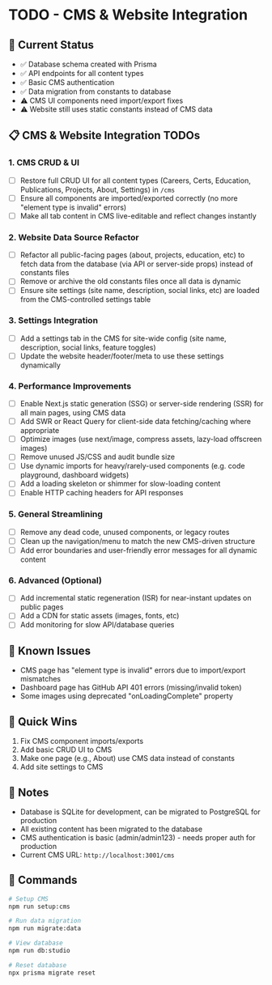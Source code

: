 # TODO - CMS & Website Integration

## 🎯 Current Status
- ✅ Database schema created with Prisma
- ✅ API endpoints for all content types
- ✅ Basic CMS authentication
- ✅ Data migration from constants to database
- ⚠️ CMS UI components need import/export fixes
- ⚠️ Website still uses static constants instead of CMS data

## 📋 CMS & Website Integration TODOs

### 1. **CMS CRUD & UI** 
- [ ] Restore full CRUD UI for all content types (Careers, Certs, Education, Publications, Projects, About, Settings) in `/cms`
- [ ] Ensure all components are imported/exported correctly (no more "element type is invalid" errors)
- [ ] Make all tab content in CMS live-editable and reflect changes instantly

### 2. **Website Data Source Refactor**
- [ ] Refactor all public-facing pages (about, projects, education, etc) to fetch data from the database (via API or server-side props) instead of constants files
- [ ] Remove or archive the old constants files once all data is dynamic
- [ ] Ensure site settings (site name, description, social links, etc) are loaded from the CMS-controlled settings table

### 3. **Settings Integration**
- [ ] Add a settings tab in the CMS for site-wide config (site name, description, social links, feature toggles)
- [ ] Update the website header/footer/meta to use these settings dynamically

### 4. **Performance Improvements**
- [ ] Enable Next.js static generation (SSG) or server-side rendering (SSR) for all main pages, using CMS data
- [ ] Add SWR or React Query for client-side data fetching/caching where appropriate
- [ ] Optimize images (use next/image, compress assets, lazy-load offscreen images)
- [ ] Remove unused JS/CSS and audit bundle size
- [ ] Use dynamic imports for heavy/rarely-used components (e.g. code playground, dashboard widgets)
- [ ] Add a loading skeleton or shimmer for slow-loading content
- [ ] Enable HTTP caching headers for API responses

### 5. **General Streamlining**
- [ ] Remove any dead code, unused components, or legacy routes
- [ ] Clean up the navigation/menu to match the new CMS-driven structure
- [ ] Add error boundaries and user-friendly error messages for all dynamic content

### 6. **Advanced (Optional)**
- [ ] Add incremental static regeneration (ISR) for near-instant updates on public pages
- [ ] Add a CDN for static assets (images, fonts, etc)
- [ ] Add monitoring for slow API/database queries

## 🐛 Known Issues
- CMS page has "element type is invalid" errors due to import/export mismatches
- Dashboard page has GitHub API 401 errors (missing/invalid token)
- Some images using deprecated "onLoadingComplete" property

## 🚀 Quick Wins
1. Fix CMS component imports/exports
2. Add basic CRUD UI to CMS
3. Make one page (e.g., About) use CMS data instead of constants
4. Add site settings to CMS

## 📝 Notes
- Database is SQLite for development, can be migrated to PostgreSQL for production
- All existing content has been migrated to the database
- CMS authentication is basic (admin/admin123) - needs proper auth for production
- Current CMS URL: `http://localhost:3001/cms`

## 🔧 Commands
```bash
# Setup CMS
npm run setup:cms

# Run data migration
npm run migrate:data

# View database
npm run db:studio

# Reset database
npx prisma migrate reset
``` 